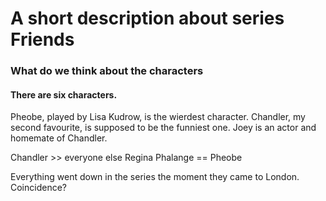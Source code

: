 A short description about series Friends
=========================================

### What do we think about the characters

#### There are six characters.

Pheobe, played by Lisa Kudrow, is the wierdest character.
Chandler, my second favourite, is supposed to be the funniest one.
Joey is an actor and homemate of Chandler.

Chandler >> everyone else
Regina Phalange == Pheobe

Everything went down in the series the moment they came to London.
Coincidence?
